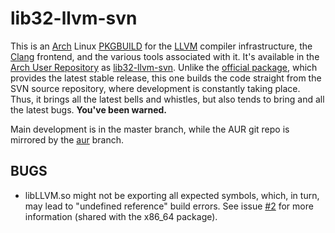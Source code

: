 # lib32-llvm-svn

This is an [Arch](https://www.archlinux.org/) Linux [PKGBUILD](https://wiki.archlinux.org/index.php/Makepkg) for the [LLVM](http://llvm.org/) compiler infrastructure, the [Clang](http://clang.llvm.org/) frontend, and the various tools associated with it. It's available in the [Arch User Repository](https://wiki.archlinux.org/index.php/Arch_User_Repository) as [lib32-llvm-svn](https://aur.archlinux.org/pkgbase/lib32-llvm-svn/). Unlike the [official package](https://www.archlinux.org/packages/multilib/x86_64/lib32-llvm-libs/), which provides the latest stable release, this one builds the code straight from the SVN source repository, where development is constantly taking place. Thus, it brings all the latest bells and whistles, but also tends to bring and all the latest bugs. __You've been warned.__

Main development is in the master branch, while the AUR git repo is mirrored by the [aur](https://github.com/kerberizer/lib32-llvm-svn/tree/aur) branch.

## BUGS

* libLLVM.so might not be exporting all expected symbols, which, in turn, may lead to "undefined reference" build errors. See issue [#2](https://github.com/kerberizer/llvm-svn/issues/2) for more information (shared with the x86_64 package).
